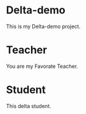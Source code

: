 # Delta-demo
This is my Delta-demo project.

# Teacher
You are my Favorate Teacher.

# Student
This delta student.

